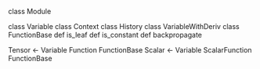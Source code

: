 
class Module

class Variable
  class Context
  class History
  class VariableWithDeriv
  class FunctionBase
  def is_leaf
  def is_constant
  def backpropagate


Tensor <- Variable
  Function
    FunctionBase
    Scalar <- Variable
      ScalarFunction
        FunctionBase

